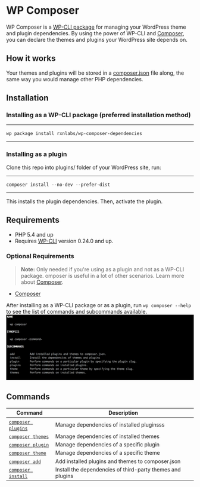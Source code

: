 # WP Composer

WP Composer is a [WP-CLI package](http://wp-cli.org/package-index/) for managing your WordPress theme and plugin dependencies. By using the power of WP-CLI and [Composer](https://getcomposer.org/doc/00-intro.md), you can declare the themes and plugins your WordPress site depends on.

## How it works
Your themes and plugins will be stored in a [composer.json](https://getcomposer.org/doc/01-basic-usage.md) file along, the same way you would manage other PHP dependencies.

## Installation

### Installing as a WP-CLI package (preferred installation method)
---
    wp package install rxnlabs/wp-composer-dependencies
---

### Installing as a plugin

Clone this repo into plugins/ folder of your WordPress site, run:

---
    composer install --no-dev --prefer-dist
---

This installs the plugin dependencies. Then, activate the plugin.

## Requirements

* PHP 5.4 and up
* Requires [WP-CLI](http://wp-cli.org/) version 0.24.0 and up.

### Optional Requirements

> **Note:** Only needed if you're using as a plugin and not as a WP-CLI package. omposer is useful in a lot of other scenarios. Learn more about [Composer](https://getcomposer.org/doc/00-intro.md).

* [Composer](https://getcomposer.org/)

After installing as a WP-CLI package or as a plugin, run `wp composer --help` to see the list of commands and subcommands available.
![WP Composer Help Output](images/wp-composer-help.png)

## Commands
| Command          | Description                |
| ---------------- | -------------------------- |
| [`composer plugins`](plugins-command.md) | Manage dependencies of installed pluginsss |
| [`composer themes`](themes-command.md)  | Manage dependencies of installed themes |
| [`composer plugin`](plugin-command.md)  | Manage dependencies of a specific plugin |
| [`composer theme`](theme-command.md)  | Manage dependencies of a specific theme |
| [`composer add`](add-command.md)  | Add installed plugins and themes to composer.json |
| [`composer install`](install-command.md)  | Install the dependencies of third-party themes and plugins |
